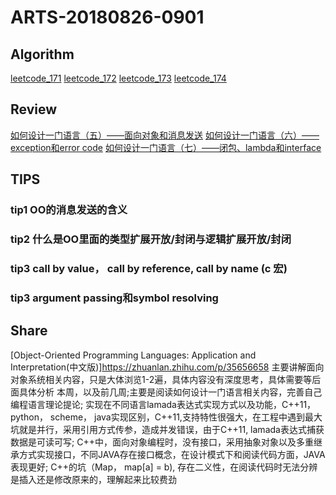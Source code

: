 # ARTS-20180826-0901
## Algorithm
[leetcode_171]()
[leetcode_172]()
[leetcode_173]()
[leetcode_174]()
## Review
[如何设计一门语言（五）——面向对象和消息发送](http://www.cppblog.com/vczh/archive/2013/05/25/200580.html)
[如何设计一门语言（六）——exception和error code](http://www.cppblog.com/vczh/archive/2013/06/10/200920.html)
[如何设计一门语言（七）——闭包、lambda和interface](http://www.cppblog.com/vczh/archive/2013/07/05/201541.html)
## TIPS
### tip1 OO的消息发送的含义

### tip2 什么是OO里面的类型扩展开放/封闭与逻辑扩展开放/封闭

### tip3 call by value， call by reference, call by name (c 宏)

### tip3 argument passing和symbol resolving

## Share
[Object-Oriented Programming Languages: Application and Interpretation(中文版)]https://zhuanlan.zhihu.com/p/35656658
主要讲解面向对象系统相关内容，只是大体浏览1-2遍，具体内容没有深度思考，具体需要等后面具体分析
本周，以及前几周;主要是阅读如何设计一门语言相关内容，完善自己编程语言理论提论; 
实现在不同语言lamada表达式实现方式以及功能，C++11， python， scheme， java实现区别，C++11,支持特性很强大，在工程中遇到最大坑就是并行，采用引用方式传参，造成并发错误，由于C++11, lamada表达式捕获数据是可读可写;
C++中，面向对象编程时，没有接口，采用抽象对象以及多重继承方式实现接口，不同JAVA存在接口概念，在设计模式下和阅读代码方面，JAVA表现更好;
C++的坑（Map， map[a] = b), 存在二义性，在阅读代码时无法分辨是插入还是修改原来的，理解起来比较费劲